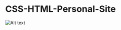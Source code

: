 # CSS-HTML-Personal-Site
![Alt text](https://www.google.com/url?sa=i&source=images&cd=&cad=rja&uact=8&ved=2ahUKEwje9MevoO3hAhVCTt8KHdUgBf8QjRx6BAgBEAQ&url=https%3A%2F%2Fdeskgram.net%2Fexplore%2Ftags%2Fgradientillustration&psig=AOvVaw09Wadc7CxdLUvA5jjY9f45&ust=1556350569527975?raw=true "Title")